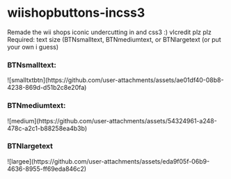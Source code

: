 # wiishopbuttons-incss3
Remade the wii shops iconic undercutting in and css3 :) vlcredit plz plz
<br>
Required: text size (BTNsmalltext, BTNmediumtext, or BTNlargetext (or put your own i guess)
<br>
<h3>BTNsmalltext:</h3>
![smalltxtbtn](https://github.com/user-attachments/assets/ae01df40-08b8-4238-869d-d51b2c8e20fa)
<br>
<h3>BTNmediumtext:</h3>
![medium](https://github.com/user-attachments/assets/54324961-a248-478c-a2c1-b88258ea4b3b)
<br>
<h3>BTNlargetext</h3>
![largee](https://github.com/user-attachments/assets/eda9f05f-06b9-4636-8955-ff69eda846c2)

<br><br>

